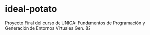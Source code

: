 # ideal-potato
Proyecto Final del curso de UNICA: Fundamentos de Programación y Generación de Entornos Virtuales Gen. 82

